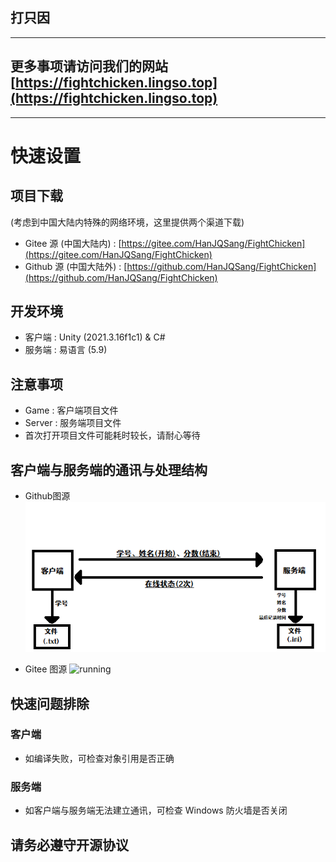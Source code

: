 ## 打只因
---
## 更多事项请访问我们的网站 [https://fightchicken.lingso.top](https://fightchicken.lingso.top)
---
# 快速设置
## 项目下载
(考虑到中国大陆内特殊的网络环境，这里提供两个渠道下载)
- Gitee 源 (中国大陆内) : [https://gitee.com/HanJQSang/FightChicken](https://gitee.com/HanJQSang/FightChicken)
- Github 源 (中国大陆外) : [https://github.com/HanJQSang/FightChicken](https://github.com/HanJQSang/FightChicken)
## 开发环境
- 客户端 : Unity (2021.3.16f1c1) & C#
- 服务端 : 易语言 (5.9)
## 注意事项
- Game : 客户端项目文件
- Server : 服务端项目文件
- 首次打开项目文件可能耗时较长，请耐心等待
## 客户端与服务端的通讯与处理结构
- Github图源
![running](https://github.com/HanJQSang/FightChicken/blob/master/Images/running.png?raw=true)

- Gitee 图源
![running](https://gitee.com/HanJQSang/FightChicken/raw/master/Images/running.png)
## 快速问题排除
### 客户端
- 如编译失败，可检查对象引用是否正确
### 服务端
- 如客户端与服务端无法建立通讯，可检查 Windows 防火墙是否关闭
## 请务必遵守开源协议
